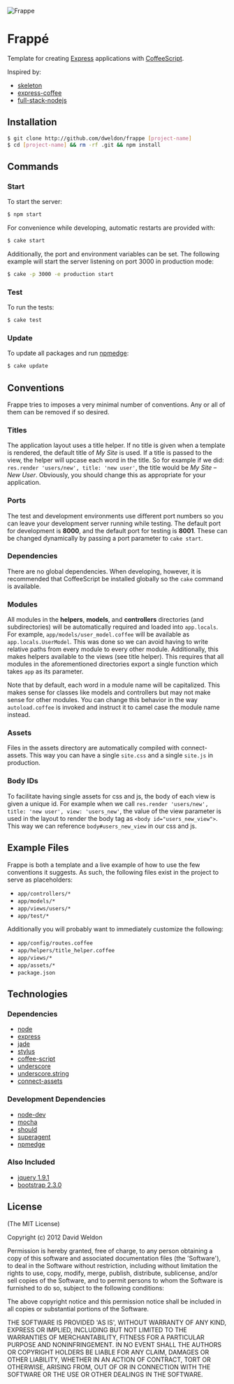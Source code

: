 ![Frappe](https://raw.github.com/dweldon/frappe/master/app/public/img/frappe.png)

# Frappé

Template for creating [Express](http://expressjs.com) applications with
[CoffeeScript](http://coffeescript.org).

Inspired by:
* [skeleton](https://github.com/EtienneLem/skeleton)
* [express-coffee](https://github.com/twilson63/express-coffee)
* [full-stack-nodejs](https://peepcode.com/screencasts/javascript)

## Installation

```sh
$ git clone http://github.com/dweldon/frappe [project-name]
$ cd [project-name] && rm -rf .git && npm install
```

## Commands

### Start

To start the server:
```sh
$ npm start
```

For convenience while developing, automatic restarts are provided with:
```sh
$ cake start
```

Additionally, the port and environment variables can be set. The following
example will start the server listening on port 3000 in production mode:
```sh
$ cake -p 3000 -e production start
```

### Test

To run the tests:
```sh
$ cake test
```

### Update

To update all packages and run [npmedge](https://npmjs.org/package/npmedge):
```sh
$ cake update
```

## Conventions

Frappe tries to imposes a very minimal number of conventions. Any or all of them
can be removed if so desired.

### Titles

The application layout uses a title helper. If no title is given when a template
is rendered, the default title of *My Site* is used. If a title is passed to the
view, the helper will upcase each word in the title. So for example if we did:
`res.render 'users/new', title: 'new user'`, the title would be
*My Site – New User*. Obviously, you should change this as appropriate for your
application.

### Ports

The test and development environments use different port numbers so you can
leave your development server running while testing. The default port for
development is **8000**, and the default port for testing is **8001**. These can
be changed dynamically by passing a port parameter to `cake start`.

### Dependencies

There are no global dependencies. When developing, however, it is recommended
that CoffeeScript be installed globally so the `cake` command is available.

### Modules

All modules in the **helpers**, **models**, and **controllers** directories (and
subdirectories) will be automatically required and loaded into `app.locals`. For
example, `app/models/user_model.coffee` will be available as
`app.locals.UserModel`. This was done so we can avoid having to write relative
paths from every module to every other module. Additionally, this makes helpers
available to the views (see title helper). This requires that all modules in the
aforementioned directories export a single function which takes `app` as its
parameter.

Note that by default, each word in a module name will be capitalized. This makes
sense for classes like models and controllers but may not make sense for other
modules. You can change this behavior in the way `autoload.coffee` is invoked
and instruct it to camel case the module name instead.

### Assets

Files in the assets directory are automatically compiled with connect-assets.
This way you can have a single `site.css` and a single `site.js` in production.

### Body IDs
To facilitate having single assets for css and js, the body of each
view is given a unique id. For example when we call
`res.render 'users/new', title: 'new user', view: 'users_new'`, the value of the
view parameter is used in the layout to render the body tag as
`<body id="users_new_view">`. This way we can reference `body#users_new_view` in
our css and js.

## Example Files
Frappe is both a template and a live example of how to use the few conventions
it suggests. As such, the following files exist in the project to serve as
placeholders:

* `app/controllers/*`
* `app/models/*`
* `app/views/users/*`
* `app/test/*`

Additionally you will probably want to immediately customize the following:

* `app/config/routes.coffee`
* `app/helpers/title_helper.coffee`
* `app/views/*`
* `app/assets/*`
* `package.json`

## Technologies

### Dependencies

* [node](http://nodejs.org/)
* [express](https://github.com/visionmedia/express)
* [jade](https://github.com/visionmedia/jade)
* [stylus](https://github.com/learnboost/stylus)
* [coffee-script](https://github.com/jashkenas/coffee-script)
* [underscore](http://documentcloud.github.com/underscore/)
* [underscore.string](https://github.com/epeli/underscore.string)
* [connect-assets](https://github.com/TrevorBurnham/connect-assets)

### Development Dependencies

* [node-dev](https://github.com/fgnass/node-dev)
* [mocha](https://github.com/visionmedia/mocha)
* [should](https://github.com/visionmedia/should.js)
* [superagent](https://github.com/visionmedia/superagent)
* [npmedge](https://npmjs.org/package/npmedge)

### Also Included

* [jquery 1.9.1](http://jquery.com/)
* [bootstrap 2.3.0](http://twitter.github.com/bootstrap/)

## License

(The MIT License)

Copyright (c) 2012 David Weldon

Permission is hereby granted, free of charge, to any person obtaining
a copy of this software and associated documentation files (the
'Software'), to deal in the Software without restriction, including
without limitation the rights to use, copy, modify, merge, publish,
distribute, sublicense, and/or sell copies of the Software, and to
permit persons to whom the Software is furnished to do so, subject to
the following conditions:

The above copyright notice and this permission notice shall be
included in all copies or substantial portions of the Software.

THE SOFTWARE IS PROVIDED 'AS IS', WITHOUT WARRANTY OF ANY KIND,
EXPRESS OR IMPLIED, INCLUDING BUT NOT LIMITED TO THE WARRANTIES OF
MERCHANTABILITY, FITNESS FOR A PARTICULAR PURPOSE AND NONINFRINGEMENT.
IN NO EVENT SHALL THE AUTHORS OR COPYRIGHT HOLDERS BE LIABLE FOR ANY
CLAIM, DAMAGES OR OTHER LIABILITY, WHETHER IN AN ACTION OF CONTRACT,
TORT OR OTHERWISE, ARISING FROM, OUT OF OR IN CONNECTION WITH THE
SOFTWARE OR THE USE OR OTHER DEALINGS IN THE SOFTWARE.
